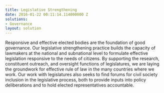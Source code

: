```yaml
---
title: Legislative Strengthening
date: 2016-01-22 00:11:14.114000000 Z
solutions:
- Governance
layout: solution
---
```


Responsive and effective elected bodies are the foundation of good governance. Our legislative strengthening practice builds the capacity of lawmakers at the national and subnational level to formulate effective legislation responsive to the needs of citizens. By supporting the research, constituent outreach, and oversight functions of legislatures, we are laying the groundwork for effective rule of law in the many countries where we work. Our work with legislatures also seeks to find forums for civil society inclusion in the legislative process, both to provide inputs into policy deliberations and to hold elected representatives accountable.
